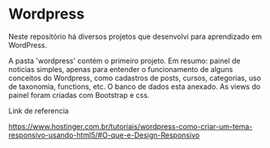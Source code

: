 # Wordpress

Neste repositório há diversos projetos que desenvolvi para aprendizado em WordPress.

A pasta 'wordpress' contém o primeiro projeto. Em resumo: painel de noticias simples, apenas para entender o funcionamento de alguns conceitos do Wordpress, como cadastros de posts, cursos, categorias, uso de taxonomia, functions, etc. O banco de dados esta anexado. As views do painel foram 
criadas com Bootstrap e css. 




































Link de referencia

https://www.hostinger.com.br/tutoriais/wordpress-como-criar-um-tema-responsivo-usando-html5/#O-que-e-Design-Responsivo